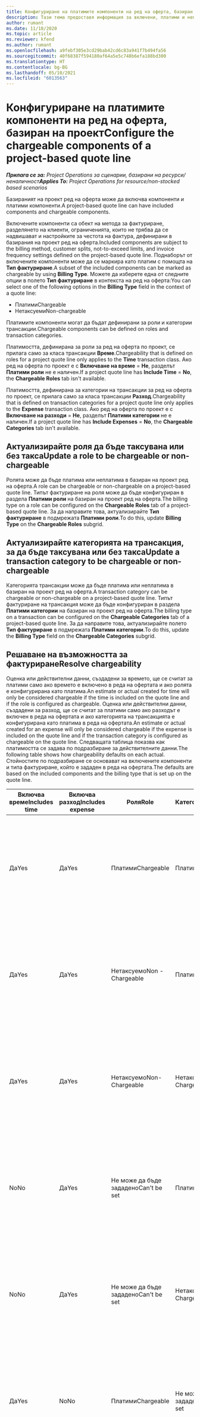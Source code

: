 ```yaml
---
title: Конфигуриране на платимите компоненти на ред на оферта, базиран на проект
description: Тази тема предоставя информация за включени, платими и неплатими компоненти на базирани на проект редове на оферта.
author: rumant
ms.date: 11/18/2020
ms.topic: article
ms.reviewer: kfend
ms.author: rumant
ms.openlocfilehash: a9febf305e3cd29bab42cd6c83a941f7b494fa56
ms.sourcegitcommit: 40f68387f594180af64a5e5c748b6efa188bd300
ms.translationtype: HT
ms.contentlocale: bg-BG
ms.lasthandoff: 05/10/2021
ms.locfileid: "6013563"
---
```

# <a name="configure-the-chargeable-components-of-a-project-based-quote-line"></a><span data-ttu-id="f9ee0-103">Конфигуриране на платимите компоненти на ред на оферта, базиран на проект</span><span class="sxs-lookup"><span data-stu-id="f9ee0-103">Configure the chargeable components of a project-based quote line</span></span>

<span data-ttu-id="f9ee0-104">_**Прилага се за:** Project Operations за сценарии, базирани на ресурси/неналичност_</span><span class="sxs-lookup"><span data-stu-id="f9ee0-104">_**Applies To:** Project Operations for resource/non-stocked based scenarios_</span></span>

<span data-ttu-id="f9ee0-105">Базираният на проект ред на оферта може да включва компоненти и платими компоненти.</span><span class="sxs-lookup"><span data-stu-id="f9ee0-105">A project-based quote line can have included components and chargeable components.</span></span>

<span data-ttu-id="f9ee0-106">Включените компоненти са обект на метода за фактуриране, разделянето на клиенти, ограниченията, които не трябва да се надвишават и настройките за честота на фактура, дефинирани в базирания на проект ред на оферта.</span><span class="sxs-lookup"><span data-stu-id="f9ee0-106">Included components are subject to the billing method, customer splits, not-to-exceed limits, and invoice frequency settings defined on the project-based quote line.</span></span>
<span data-ttu-id="f9ee0-107">Поднаборът от включените компоненти може да се маркира като платим с помощта на **Тип фактуриране**.</span><span class="sxs-lookup"><span data-stu-id="f9ee0-107">A subset of the included components can be marked as chargeable by using **Billing Type**.</span></span> <span data-ttu-id="f9ee0-108">Можете да изберете една от следните опции в полето **Тип фактуриране** в контекста на ред на оферта:</span><span class="sxs-lookup"><span data-stu-id="f9ee0-108">You can select one of the following options in the **Billing Type** field in the context of a quote line:</span></span>

   - <span data-ttu-id="f9ee0-109">Платими</span><span class="sxs-lookup"><span data-stu-id="f9ee0-109">Chargeable</span></span>
   - <span data-ttu-id="f9ee0-110">Нетаксуеми</span><span class="sxs-lookup"><span data-stu-id="f9ee0-110">Non-chargeable</span></span>

<span data-ttu-id="f9ee0-111">Платимите компоненти могат да бъдат дефинирани за роли и категории трансакции.</span><span class="sxs-lookup"><span data-stu-id="f9ee0-111">Chargeable components can be defined on roles and transaction categories.</span></span>

<span data-ttu-id="f9ee0-112">Платимостта, дефинирана за роли за ред на оферта по проект, се прилага само за класа трансакции **Време**.</span><span class="sxs-lookup"><span data-stu-id="f9ee0-112">Chargeability that is defined on roles for a project quote line only applies to the **Time** transaction class.</span></span> <span data-ttu-id="f9ee0-113">Ако ред на оферта по проект е с **Включване на време** = **Не**, разделът **Платими роли** не е наличен.</span><span class="sxs-lookup"><span data-stu-id="f9ee0-113">If a project quote line has **Include Time** = **No**, the **Chargeable Roles** tab isn't available.</span></span>

<span data-ttu-id="f9ee0-114">Платимостта, дефинирана за категории на трансакции за ред на оферта по проект, се прилага само за класа трансакции **Разход**.</span><span class="sxs-lookup"><span data-stu-id="f9ee0-114">Chargeability that is defined on transaction categories for a project quote line only applies to the **Expense** transaction class.</span></span> <span data-ttu-id="f9ee0-115">Ако ред на оферта по проект е с **Включване на разходи** = **Не**, разделът **Платими категории** не е наличен.</span><span class="sxs-lookup"><span data-stu-id="f9ee0-115">If a project quote line has **Include Expenses** = **No**, the **Chargeable Categories** tab isn't available.</span></span>

## <a name="update-a-role-to-be-chargeable-or-non-chargeable"></a><span data-ttu-id="f9ee0-116">Актуализирайте роля да бъде таксувана или без такса</span><span class="sxs-lookup"><span data-stu-id="f9ee0-116">Update a role to be chargeable or non-chargeable</span></span>
<span data-ttu-id="f9ee0-117">Ролята може да бъде платима или неплатима в базиран на проект ред на оферта.</span><span class="sxs-lookup"><span data-stu-id="f9ee0-117">A role can be chargeable or non-chargeable on a project-based quote line.</span></span> <span data-ttu-id="f9ee0-118">Типът фактуриране на роля може да бъде конфигуриран в раздела **Платими роли** на базиран на проект ред на оферта.</span><span class="sxs-lookup"><span data-stu-id="f9ee0-118">The billing type on a role can be configured on the **Chargeable Roles** tab of a project-based quote line.</span></span> <span data-ttu-id="f9ee0-119">За да направите това, актуализирайте **Тип фактуриране** в подмрежата **Платими роли**.</span><span class="sxs-lookup"><span data-stu-id="f9ee0-119">To do this, update **Billing Type** on the **Chargeable Roles** subgrid.</span></span> 

## <a name="update-a-transaction-category-to-be-chargeable-or-non-chargeable"></a><span data-ttu-id="f9ee0-120">Актуализирайте категорията на трансакция, за да бъде таксувана или без такса</span><span class="sxs-lookup"><span data-stu-id="f9ee0-120">Update a transaction category to be chargeable or non-chargeable</span></span>
<span data-ttu-id="f9ee0-121">Категорията трансакции може да бъде платима или неплатима в базиран на проект ред на оферта.</span><span class="sxs-lookup"><span data-stu-id="f9ee0-121">A transaction category can be chargeable or non-chargeable on a project-based quote line.</span></span> <span data-ttu-id="f9ee0-122">Типът фактуриране на трансакция може да бъде конфигуриран в раздела **Платими категории** на базиран на проект ред на оферта.</span><span class="sxs-lookup"><span data-stu-id="f9ee0-122">The billing type on a transaction can be configured on the **Chargeable Categories** tab of a project-based quote line.</span></span> <span data-ttu-id="f9ee0-123">За да направите това, актуализирайте полето **Тип фактуриране** в подмрежата **Платими категории**.</span><span class="sxs-lookup"><span data-stu-id="f9ee0-123">To do this, update the **Billing Type** field on the **Chargeable Categories** subgrid.</span></span> 

## <a name="resolve-chargeability"></a><span data-ttu-id="f9ee0-124">Решаване на възможността за фактуриране</span><span class="sxs-lookup"><span data-stu-id="f9ee0-124">Resolve chargeability</span></span>

<span data-ttu-id="f9ee0-125">Оценка или действителни данни, създадени за времето, ще се считат за платими само ако времето е включено в реда на офертата и ако ролята е конфигурирана като платима.</span><span class="sxs-lookup"><span data-stu-id="f9ee0-125">An estimate or actual created for time will only be considered chargeable if the time is included on the quote line and if the role is configured as chargeable.</span></span>
<span data-ttu-id="f9ee0-126">Оценка или действителни данни, създадени за разход, ще се считат за платими само ако разходът е включен в реда на офертата и ако категорията на трансакцията е конфигурирана като платима в реда на офертата.</span><span class="sxs-lookup"><span data-stu-id="f9ee0-126">An estimate or actual created for an expense will only be considered chargeable if the expense is included on the quote line and if the transaction category is configured as chargeable on the quote line.</span></span> <span data-ttu-id="f9ee0-127">Следващата таблица показва как платимостта се задава по подразбиране за действителните данни.</span><span class="sxs-lookup"><span data-stu-id="f9ee0-127">The following table shows how chargeability defaults on each actual.</span></span> <span data-ttu-id="f9ee0-128">Стойностите по подразбиране се основават на включените компоненти и типа фактуриране, който е зададен в реда на офертата.</span><span class="sxs-lookup"><span data-stu-id="f9ee0-128">The defaults are based on the included components and the billing type that is set up on the quote line.</span></span>

| <span data-ttu-id="f9ee0-129">Включва време</span><span class="sxs-lookup"><span data-stu-id="f9ee0-129">Includes time</span></span> | <span data-ttu-id="f9ee0-130">Включва разход</span><span class="sxs-lookup"><span data-stu-id="f9ee0-130">Includes expense</span></span> | <span data-ttu-id="f9ee0-131">Роля</span><span class="sxs-lookup"><span data-stu-id="f9ee0-131">Role</span></span> | <span data-ttu-id="f9ee0-132">Категория</span><span class="sxs-lookup"><span data-stu-id="f9ee0-132">Category</span></span> | <span data-ttu-id="f9ee0-133">Задача</span><span class="sxs-lookup"><span data-stu-id="f9ee0-133">Task</span></span> |
| --- | --- | --- | --- | --- |
| <span data-ttu-id="f9ee0-134">Да</span><span class="sxs-lookup"><span data-stu-id="f9ee0-134">Yes</span></span> | <span data-ttu-id="f9ee0-135">Да</span><span class="sxs-lookup"><span data-stu-id="f9ee0-135">Yes</span></span> | <span data-ttu-id="f9ee0-136">Платими</span><span class="sxs-lookup"><span data-stu-id="f9ee0-136">Chargeable</span></span> | <span data-ttu-id="f9ee0-137">Платими</span><span class="sxs-lookup"><span data-stu-id="f9ee0-137">Chargeable</span></span> | <span data-ttu-id="f9ee0-138">Таксуване по действително време: Платимо</span><span class="sxs-lookup"><span data-stu-id="f9ee0-138">Billing on a time actual: Chargeable</span></span> </br><span data-ttu-id="f9ee0-139">Вид на фактурирането за действителни разходи: Платимо</span><span class="sxs-lookup"><span data-stu-id="f9ee0-139">Billing type on an expense actual: Chargeable</span></span> |
| <span data-ttu-id="f9ee0-140">Да</span><span class="sxs-lookup"><span data-stu-id="f9ee0-140">Yes</span></span> | <span data-ttu-id="f9ee0-141">Да</span><span class="sxs-lookup"><span data-stu-id="f9ee0-141">Yes</span></span> | <span data-ttu-id="f9ee0-142">Нетаксуемо</span><span class="sxs-lookup"><span data-stu-id="f9ee0-142">Non - Chargeable</span></span> | <span data-ttu-id="f9ee0-143">Платими</span><span class="sxs-lookup"><span data-stu-id="f9ee0-143">Chargeable</span></span> | <span data-ttu-id="f9ee0-144">Таксуване по действително време: Неплатимо</span><span class="sxs-lookup"><span data-stu-id="f9ee0-144">Billing on a time actual: Non-Chargeable</span></span> </br><span data-ttu-id="f9ee0-145">Вид на фактурирането за действителни разходи: Платимо</span><span class="sxs-lookup"><span data-stu-id="f9ee0-145">Billing type on an expense actual: Chargeable</span></span> |
| <span data-ttu-id="f9ee0-146">Да</span><span class="sxs-lookup"><span data-stu-id="f9ee0-146">Yes</span></span> | <span data-ttu-id="f9ee0-147">Да</span><span class="sxs-lookup"><span data-stu-id="f9ee0-147">Yes</span></span> | <span data-ttu-id="f9ee0-148">Нетаксуемо</span><span class="sxs-lookup"><span data-stu-id="f9ee0-148">Non-Chargeable</span></span> | <span data-ttu-id="f9ee0-149">Нетаксуемо</span><span class="sxs-lookup"><span data-stu-id="f9ee0-149">Non-Chargeable</span></span> | <span data-ttu-id="f9ee0-150">Таксуване по действително време: Неплатимо</span><span class="sxs-lookup"><span data-stu-id="f9ee0-150">Billing on a time actual: Non-Chargeable</span></span> </br><span data-ttu-id="f9ee0-151">Вид на фактурирането за действителни разходи: Неплатимо</span><span class="sxs-lookup"><span data-stu-id="f9ee0-151">Billing type on an expense actual: Non-Chargeable</span></span> |
| <span data-ttu-id="f9ee0-152">No</span><span class="sxs-lookup"><span data-stu-id="f9ee0-152">No</span></span> | <span data-ttu-id="f9ee0-153">Да</span><span class="sxs-lookup"><span data-stu-id="f9ee0-153">Yes</span></span> | <span data-ttu-id="f9ee0-154">Не може да бъде зададено</span><span class="sxs-lookup"><span data-stu-id="f9ee0-154">Can't be set</span></span> | <span data-ttu-id="f9ee0-155">Платими</span><span class="sxs-lookup"><span data-stu-id="f9ee0-155">Chargeable</span></span> | <span data-ttu-id="f9ee0-156">Таксуване по действително време: Неналично</span><span class="sxs-lookup"><span data-stu-id="f9ee0-156">Billing on a time actual: Not available</span></span> </br><span data-ttu-id="f9ee0-157">Вид на фактурирането за действителни разходи: Платимо</span><span class="sxs-lookup"><span data-stu-id="f9ee0-157">Billing type on an expense actual: Chargeable</span></span> |
| <span data-ttu-id="f9ee0-158">No</span><span class="sxs-lookup"><span data-stu-id="f9ee0-158">No</span></span> | <span data-ttu-id="f9ee0-159">Да</span><span class="sxs-lookup"><span data-stu-id="f9ee0-159">Yes</span></span> | <span data-ttu-id="f9ee0-160">Не може да бъде зададено</span><span class="sxs-lookup"><span data-stu-id="f9ee0-160">Can't be set</span></span> | <span data-ttu-id="f9ee0-161">Нетаксуемо</span><span class="sxs-lookup"><span data-stu-id="f9ee0-161">Non-Chargeable</span></span> | <span data-ttu-id="f9ee0-162">Таксуване по действително време: Неналично</span><span class="sxs-lookup"><span data-stu-id="f9ee0-162">Billing on a time actual: Not available</span></span> </br><span data-ttu-id="f9ee0-163">Вид на фактурирането за действителни разходи: Неплатимо</span><span class="sxs-lookup"><span data-stu-id="f9ee0-163">Billing type on an expense actual: Non-chargeable</span></span> |
| <span data-ttu-id="f9ee0-164">Да</span><span class="sxs-lookup"><span data-stu-id="f9ee0-164">Yes</span></span> | <span data-ttu-id="f9ee0-165">No</span><span class="sxs-lookup"><span data-stu-id="f9ee0-165">No</span></span> | <span data-ttu-id="f9ee0-166">Платими</span><span class="sxs-lookup"><span data-stu-id="f9ee0-166">Chargeable</span></span> | <span data-ttu-id="f9ee0-167">Не може да бъде зададено</span><span class="sxs-lookup"><span data-stu-id="f9ee0-167">Can't be set</span></span> | <span data-ttu-id="f9ee0-168">Таксуване по действително време: Платимо</span><span class="sxs-lookup"><span data-stu-id="f9ee0-168">Billing on a time actual: Chargeable</span></span> </br><span data-ttu-id="f9ee0-169">Вид на фактурирането за действителни разходи: Неналично</span><span class="sxs-lookup"><span data-stu-id="f9ee0-169">Billing type on an expense actual: Not available</span></span> |
| <span data-ttu-id="f9ee0-170">Да</span><span class="sxs-lookup"><span data-stu-id="f9ee0-170">Yes</span></span> | <span data-ttu-id="f9ee0-171">No</span><span class="sxs-lookup"><span data-stu-id="f9ee0-171">No</span></span> | <span data-ttu-id="f9ee0-172">Нетаксуемо</span><span class="sxs-lookup"><span data-stu-id="f9ee0-172">Non-Chargeable</span></span> | <span data-ttu-id="f9ee0-173">Не може да бъде зададено</span><span class="sxs-lookup"><span data-stu-id="f9ee0-173">Can't be set</span></span> | <span data-ttu-id="f9ee0-174">Таксуване по действително време: Неплатимо</span><span class="sxs-lookup"><span data-stu-id="f9ee0-174">Billing on a time actual: Non-chargeable</span></span> </br> <span data-ttu-id="f9ee0-175">Вид на фактурирането за действителни разходи: Неналично</span><span class="sxs-lookup"><span data-stu-id="f9ee0-175">Billing type on an expense actual: Not available</span></span> |


[!INCLUDE[footer-include](../includes/footer-banner.md)]